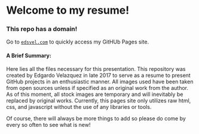 # Welcome to my resume!
### This repo has a domain!
Go to [`edsvel.com`](https://batman808401.github.io/Resume/) to quickly access my GitHUb Pages site.
#### A Brief Summary:
Here lies all the files necessary for this presentation. This repository was created by Edgardo Velazquez in late 2017 to serve as a resume to present GitHub projects in an enthusiastic manner. All images used have been taken from open sources unless if specified as an original work from the author. As of this moment, all stock images are temporary and will inevitably be replaced by original works. Currently, this pages site only utilizes raw html, css, and javascript without the use of any libraries or tools.

Of course, there will always be more things to add so please do come by every so often to see what is new!